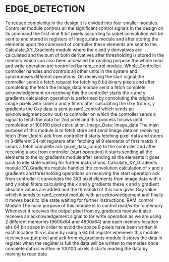 # EDGE_DETECTION
To reduce complexity in the design it is divided into four smaller modules. Controller module controls all the significant control signals in the design on its command the first nine 8 bit pixels according to sobel convolution will be sent to and stored in registers of Image_data module and after storing the elements upon the command of controller these elements  are sent to the Calculate_XY_Gradients module where the x and y derivatives are calculated and the sum of both derivatives after thresholding is stored in the memory which can also been accessed for reading purpose the whole read and write operation are controlled by ram_cotrol module.
Whole_Controller:
controller handles and controls all other units in the system and synchronises different operations. On receiving the start signal the controller sends a fetch request for fetching 8 bit binary pixels and after completing the fetch the Image_data module send a fetch complete acknowledgement on receiving this the controller starts the x and y gradients calculation  operation is performed by convoluting the original image pixels with sobel x and y filters  after  calculating the Gxy from x, y gradients the Gxy data is sent to ram1_control which sends an acknowledgment(conv_out) to controller on which the controller sends a signal to fetch the data for 2nd  pixel and this process follows until completion of 100100 pixel calculation.
Image_Data:
Image_data 
The main purpose of this module is to fetch store and send Image data on receiving fetch (Pixel_fetch) ack from controller it starts fetching  pixel data and stores in 3 different 24-bit registers after fetching all 9 elements of first matrix it sends a fetch complete ack (pixel_data_comp) to the controller and after receiving a ack from controller (start operation)  it starts sending all the  elements to the xy_gradients module after sending all the elements it goes back to idle state waiting for further instructions. 
Calculate_XY_Gradients module
 XY_Gradients module handles the convolution calculation of x and y gradients and thresholding operations on receiving the start operation ack from controller it convolutes the 3X3 pixel elements from image data with x and y sobel filters  calculating the x and y gradients these x and y gradient absolute values are added and the threshold of this sum gives Gxy value  which it sends to ram1_control module with an acknowledgement and finally it moves back to idle state waiting for further instructions.
RAM_control Module
The main purpose of this module is to control read/write to memory. Whenever it receives the output pixel from xy_gradients module it also receives an acknowledgement signal to for write operation as we are using 2 different memories (9600x64 and 4800x64) and each memory location ahs 64 bit space in order to avoid the space 8 pixels have been written in each location this is done by using a 64 bit register whenever this module receives output pixel and ack from 
xy_gradients module it stores the data in register when the register is full the data will be written to memories once complete data is written ie 100100 pixels it starts reading the data by moving to read data  


